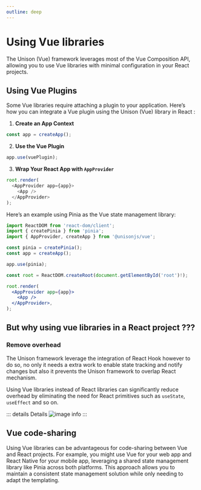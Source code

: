 ```yaml
---
outline: deep
---
```


# Using Vue libraries

The Unison (Vue) framework leverages most of the Vue Composition API, allowing you to use Vue libraries with minimal configuration in your React projects.

## Using Vue Plugins

Some Vue libraries require attaching a plugin to your application. Here’s how you can integrate a Vue plugin using the Unison (Vue) library in React :

1. **Create an App Context**

```js
const app = createApp();
```

2. **Use the Vue Plugin**

```js
app.use(vuePlugin);
```

3. **Wrap Your React App with `AppProvider`**

```js
root.render(
  <AppProvider app={app}>
    <App />
  </AppProvider>
);
```

Here’s an example using Pinia as the Vue state management library:

```jsx
import ReactDOM from 'react-dom/client';
import { createPinia } from 'pinia';
import { AppProvider, createApp } from '@unisonjs/vue';

const pinia = createPinia();
const app = createApp();

app.use(pinia);

const root = ReactDOM.createRoot(document.getElementById('root')!);

root.render(
  <AppProvider app={app}>
    <App />
  </AppProvider>,
);
```

## But why using vue libraries in a React project ???

### Remove overhead

The Unison framework leverage the integration of React Hook however to do so, no only it needs a extra work to enable state tracking and notify changes but also it prevents the Unison framework to overlap React mechanism.

Using Vue libraries instead of React libraries can significantly reduce overhead by eliminating the need for React primitives such as `useState`, `useEffect` and so on.

::: details Details
![image info](/using-vue-lib.png)
:::

## Vue code-sharing

Using Vue libraries can be advantageous for code-sharing between Vue and React projects. For example, you might use Vue for your web app and React Native for your mobile app, leveraging a shared state management library like Pinia across both platforms. This approach allows you to maintain a consistent state management solution while only needing to adapt the templating.

